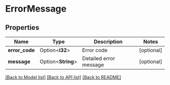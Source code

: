 # ErrorMessage

## Properties

Name | Type | Description | Notes
------------ | ------------- | ------------- | -------------
**error_code** | Option<**i32**> | Error code | [optional]
**message** | Option<**String**> | Detailed error message | [optional]

[[Back to Model list]](../README.md#documentation-for-models) [[Back to API list]](../README.md#documentation-for-api-endpoints) [[Back to README]](../README.md)


